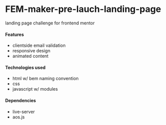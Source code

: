 # FEM-maker-pre-lauch-landing-page
landing page challenge for frontend mentor

#### Features
- clientside email validation
- responsive design
- animated content

#### Technologies used
- html w/ bem naming convention
- css
- javascript w/ modules

#### Dependencies
- live-server
- aos.js
